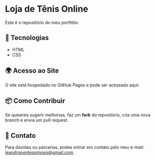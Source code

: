 # Loja de Tênis Online  

Este é o repositório do meu portfólio 

## 🚀 Tecnologias  

- HTML  
- CSS  

## 🌍 Acesso ao Site  

O site está hospedado no GitHub Pages e pode ser acessado aqui:  


## 📦 Como Contribuir  

Se quiseres sugerir melhorias, faz um **fork** do repositório, cria uma nova branch e envia um pull request.  

## 📧 Contato  

Para dúvidas ou parcerias, podes entrar em contato pelo meu e-mail: leandropontessimoes@gmail.com.
